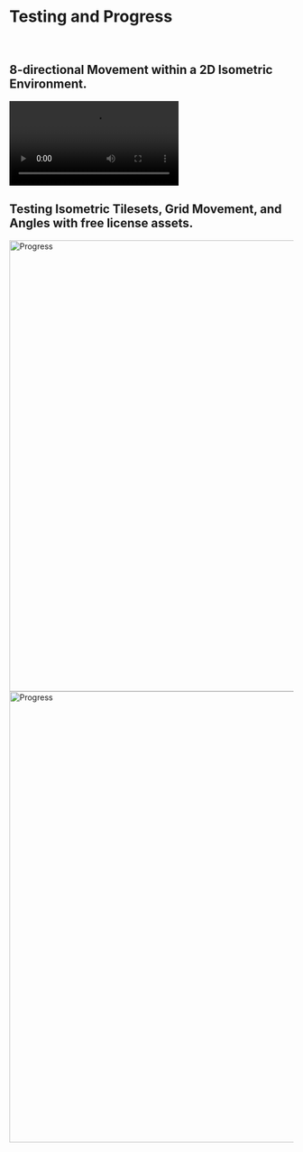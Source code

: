 <h1>Testing and Progress</h1>
<br>

<h2>8-directional Movement within a 2D Isometric Environment.</h2>
<video src="https://github.com/skybound987/adventure_game/assets/100818602/d53fe811-4051-4136-a0b5-920f0a9702ff"></video>

<br>
<h2>Testing Isometric Tilesets, Grid Movement, and Angles with free license assets.</h2>
<img align="left" alt="Progress" width="800px" src="https://github.com/skybound987/adventure_game/assets/100818602/577bd2d5-656b-4a84-b882-32922e6af5c6"></img>
<img align="left" alt="Progress" width="800px" src="https://github.com/skybound987/adventure_game/assets/100818602/e175af48-73ae-482f-bdb2-4d347f5926aa"></img>



